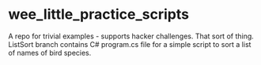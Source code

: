 # wee_little_practice_scripts
A repo for trivial examples - supports hacker challenges. That sort of thing. 
ListSort branch contains C# program.cs file for a simple script to sort a list of names of bird species.
